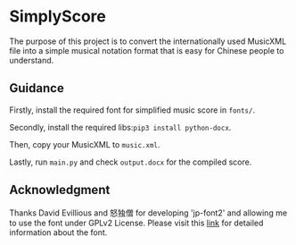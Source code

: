 # SimplyScore 
The purpose of this project is to convert the internationally used MusicXML file into a simple musical notation format that is easy for Chinese people to understand.

## Guidance
Firstly, install the required font for simplified music score in `fonts/`.

Secondly, install the required libs:`pip3 install python-docx`.

Then, copy your MusicXML to `music.xml`.

Lastly, run `main.py` and check `output.docx` for the compiled score.

## Acknowledgment

Thanks David Evillious and 怒独僧 for developing 'jp-font2' and allowing me to use the font under GPLv2 License. Please visit this [link](http://www.nuduseng.com/jianpu/) for detailed information about the font.
